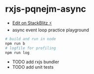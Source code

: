 # rxjs-pqnejm-async

* [Edit on StackBlitz ⚡️](https://stackblitz.com/edit/rxjs-pqnejm-async)
* async event loop practice playground

```bash
# build and run in node
npm run b
# logfile for profiling
npm run log
```

* TODO add rxjs bundler
* TODO add unit tests

